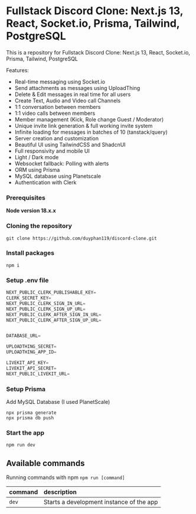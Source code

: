# Fullstack Discord Clone: Next.js 13, React, Socket.io, Prisma, Tailwind, PostgreSQL

This is a repository for Fullstack Discord Clone: Next.js 13, React, Socket.io, Prisma, Tailwind, PostgreSQL

Features:

-   Real-time messaging using Socket.io
-   Send attachments as messages using UploadThing
-   Delete & Edit messages in real time for all users
-   Create Text, Audio and Video call Channels
-   1:1 conversation between members
-   1:1 video calls between members
-   Member management (Kick, Role change Guest / Moderator)
-   Unique invite link generation & full working invite system
-   Infinite loading for messages in batches of 10 (tanstack/query)
-   Server creation and customization
-   Beautiful UI using TailwindCSS and ShadcnUI
-   Full responsivity and mobile UI
-   Light / Dark mode
-   Websocket fallback: Polling with alerts
-   ORM using Prisma
-   MySQL database using Planetscale
-   Authentication with Clerk

### Prerequisites

**Node version 18.x.x**

### Cloning the repository

```shell
git clone https://github.com/duyphan119/discord-clone.git
```

### Install packages

```shell
npm i
```

### Setup .env file

```js
NEXT_PUBLIC_CLERK_PUBLISHABLE_KEY=
CLERK_SECRET_KEY=
NEXT_PUBLIC_CLERK_SIGN_IN_URL=
NEXT_PUBLIC_CLERK_SIGN_UP_URL=
NEXT_PUBLIC_CLERK_AFTER_SIGN_IN_URL=
NEXT_PUBLIC_CLERK_AFTER_SIGN_UP_URL=


DATABASE_URL=

UPLOADTHING_SECRET=
UPLOADTHING_APP_ID=

LIVEKIT_API_KEY=
LIVEKIT_API_SECRET=
NEXT_PUBLIC_LIVEKIT_URL=
```

### Setup Prisma

Add MySQL Database (I used PlanetScale)

```shell
npx prisma generate
npx prisma db push

```

### Start the app

```shell
npm run dev
```

## Available commands

Running commands with npm `npm run [command]`

| command | description                              |
| :------ | :--------------------------------------- |
| `dev`   | Starts a development instance of the app |
